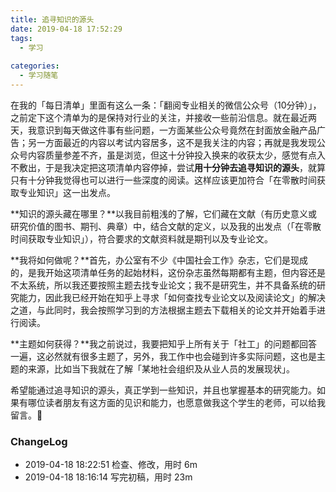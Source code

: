 ```yaml
---
title: 追寻知识的源头
date: 2019-04-18 17:52:29
tags:
  - 学习
  
categories:
  - 学习随笔
---
```


<!--more-->

在我的「每日清单」里面有这么一条：「翻阅专业相关的微信公众号（10分钟）」，之前定下这个清单为的是保持对行业的关注，并接收一些前沿信息。就在最近两天，我意识到每天做这件事有些问题，一方面某些公众号竟然在封面放金融产品广告；另一方面最近的内容以考试内容居多，这不是我关注的内容；再就是我发现公众号内容质量参差不齐，虽是浏览，但这十分钟投入换来的收获太少，感觉有点入不敷出，于是我决定把这项清单内容停掉，尝试**用十分钟去追寻知识的源头**，就算只有十分钟我觉得也可以进行一些深度的阅读。这样应该更加符合「在零散时间获取专业知识」这一出发点。

**知识的源头藏在哪里？**以我目前粗浅的了解，它们藏在文献（有历史意义或研究价值的图书、期刊、典章）中，结合文献的定义，以及我的出发点（「在零散时间获取专业知识」），符合要求的文献资料就是期刊以及专业论文。

**我将如何做呢？**首先，办公室有不少《中国社会工作》杂志，它们是现成的，是我开始这项清单任务的起始材料，这份杂志虽然每期都有主题，但内容还是不太系统，所以我还要按照主题去找专业论文；我不是研究生，并不具备系统的研究能力，因此我已经开始在知乎上寻求「如何查找专业论文以及阅读论文」的解决之道，与此同时，我会按照学习到的方法根据主题去下载相关的论文并开始着手进行阅读。

**主题如何获得？**我之前说过，我要把知乎上所有关于「社工」的问题都回答一遍，这必然就有很多主题了，另外，我工作中也会碰到许多实际问题，这也是主题的来源，比如当下我就在了解「某地社会组织及从业人员的发展现状」。

希望能通过追寻知识的源头，真正学到一些知识，并且也掌握基本的研究能力。如果有哪位读者朋友有这方面的见识和能力，也愿意做我这个学生的老师，可以给我留言。🤞

### ChangeLog


- 2019-04-18 18:22:51 检查、修改，用时 6m
- 2019-04-18 18:16:14 写完初稿，用时 23m